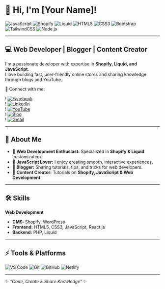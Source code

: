 # 👋 Hi, I'm [Your Name]!

<!-- Tech Badges -->
![JavaScript](https://img.shields.io/badge/JavaScript-F7DF1E?style=for-the-badge&logo=javascript&logoColor=black)
![Shopify](https://img.shields.io/badge/Shopify-7AB55C?style=for-the-badge&logo=shopify&logoColor=white)
![Liquid](https://img.shields.io/badge/Liquid-3D3D3D?style=for-the-badge&logo=shopify&logoColor=white)
![HTML5](https://img.shields.io/badge/HTML5-E34F26?style=for-the-badge&logo=html5&logoColor=white)
![CSS3](https://img.shields.io/badge/CSS3-1572B6?style=for-the-badge&logo=css3&logoColor=white)
![Bootstrap](https://img.shields.io/badge/Bootstrap-7952B3?style=for-the-badge&logo=bootstrap&logoColor=white)
![TailwindCSS](https://img.shields.io/badge/Tailwind_CSS-38B2AC?style=for-the-badge&logo=tailwind-css&logoColor=white)
![Node.js](https://img.shields.io/badge/Node.js-43853D?style=for-the-badge&logo=node.js&logoColor=white)

---

## 💻 Web Developer | Blogger | Content Creator  
I'm a passionate developer with expertise in **Shopify, Liquid, and JavaScript**.  
I love building fast, user-friendly online stores and sharing knowledge through blogs and YouTube.

📌 Connect with me:  

! [![Facebook](https://img.shields.io/badge/Facebook-1877F2?style=for-the-badge&logo=facebook&logoColor=white)](https://facebook.com/)  
! [![LinkedIn](https://img.shields.io/badge/LinkedIn-0A66C2?style=for-the-badge&logo=linkedin&logoColor=white)](https://linkedin.com/)  
! [![YouTube](https://img.shields.io/badge/YouTube-FF0000?style=for-the-badge&logo=youtube&logoColor=white)](https://youtube.com/)  
! [![Blog](https://img.shields.io/badge/Blog-FF5722?style=for-the-badge&logo=hashnode&logoColor=white)](#)  
! [![Gmail](https://img.shields.io/badge/Email-D14836?style=for-the-badge&logo=gmail&logoColor=white)](mailto:youremail@gmail.com)

---

## 🚀 About Me
- 🔹 **Web Development Enthusiast:** Specialized in **Shopify & Liquid** customization.  
- 🔹 **JavaScript Lover:** I enjoy creating smooth, interactive experiences.  
- 🔹 **Blogger:** Sharing tutorials, tips, and tricks for web developers.  
- 🔹 **Content Creator:** Tutorials on **Shopify, JavaScript & Web Development**.  

---

## 🛠 Skills

**Web Development**  
- **CMS:** Shopify, WordPress  
- **Frontend:** HTML5, CSS3, JavaScript, React.js  
- **Backend:** PHP, Liquid  

---

## ⚡ Tools & Platforms
![VS Code](https://img.shields.io/badge/VS%20Code-007ACC?style=for-the-badge&logo=visual-studio-code&logoColor=white)
![Git](https://img.shields.io/badge/Git-F05032?style=for-the-badge&logo=git&logoColor=white)
![GitHub](https://img.shields.io/badge/GitHub-181717?style=for-the-badge&logo=github&logoColor=white)
![Netlify](https://img.shields.io/badge/Netlify-00C7B7?style=for-the-badge&logo=netlify&logoColor=white)

---
✨ *“Code, Create & Share Knowledge”* ✨

